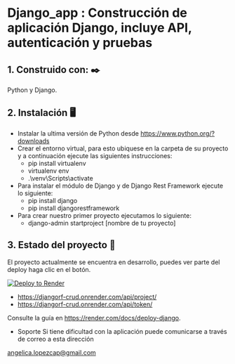 # Django_app : Construcción de aplicación Django, incluye API, autenticación y pruebas

## 1. Construido con: ✒️
 Python y Django.

## 2. Instalación 🖥️
* Instalar la ultima versión de Python desde https://www.python.org/?downloads
* Crear el entorno virtual, para esto ubiquese en la carpeta de su proyecto y a continuación ejecute las siguientes instrucciones: 
  * pip install virtualenv
  * virtualenv env
  * .\venv\Scripts\activate
* Para instalar el módulo de Django y de Django Rest Framework ejecute lo siguiente:
  * pip install django
  * pip install djangorestframework
* Para crear nuestro primer proyecto ejecutamos lo siguiente:
  * django-admin startproject [nombre de tu proyecto]
  


## 3. Estado del proyecto 📝
El proyecto actualmente se encuentra en desarrollo, puedes ver parte del deploy haga clic en el botón.

[![Deploy to Render](https://render.com/images/deploy-to-render-button.svg)](https://djangorf-crud.onrender.com/api/project/)

 * https://djangorf-crud.onrender.com/api/project/
 * https://djangorf-crud.onrender.com/api/token/

Consulte la guía en https://render.com/docs/deploy-django.


 * Soporte
Si tiene dificultad con la aplicación puede comunicarse a través de correo a esta dirección

angelica.lopezcap@gmail.com
